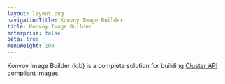 ```yaml
---
layout: layout.pug
navigationTitle: Konvoy Image Builder
title: Konvoy Image Builder
enterprise: false
beta: true
menuWeight: 100
---
```


Konvoy Image Builder (kib) is a complete solution for building
[Cluster API](https://cluster-api.sigs.k8s.io/) compliant images.
